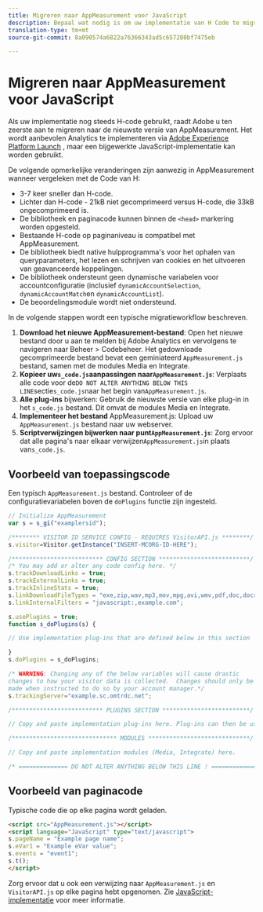 ```yaml
---
title: Migreren naar AppMeasurement voor JavaScript
description: Bepaal wat nodig is om uw implementatie van H Code te migreren.
translation-type: tm+mt
source-git-commit: 8a090574a6822a76366343ad5c657280bf7475eb

---
```



# Migreren naar AppMeasurement voor JavaScript

Als uw implementatie nog steeds H-code gebruikt, raadt Adobe u ten zeerste aan te migreren naar de nieuwste versie van AppMeasurement. Het wordt aanbevolen Analytics te implementeren via [Adobe Experience Platform Launch](../launch/overview.md) , maar een bijgewerkte JavaScript-implementatie kan worden gebruikt.

De volgende opmerkelijke veranderingen zijn aanwezig in AppMeasurement wanneer vergeleken met de Code van H:

* 3-7 keer sneller dan H-code.
* Lichter dan H-code - 21kB niet gecomprimeerd versus H-code, die 33kB ongecomprimeerd is.
* De bibliotheek en paginacode kunnen binnen de `<head>` markering worden opgesteld.
* Bestaande H-code op paginaniveau is compatibel met AppMeasurement.
* De bibliotheek biedt native hulpprogramma&#39;s voor het ophalen van queryparameters, het lezen en schrijven van cookies en het uitvoeren van geavanceerde koppelingen.
* De bibliotheek ondersteunt geen dynamische variabelen voor accountconfiguratie (inclusief `dynamicAccountSelection`, `dynamicAccountMatch`en `dynamicAccountList`).
* De beoordelingsmodule wordt niet ondersteund.

In de volgende stappen wordt een typische migratieworkflow beschreven.

1. **Download het nieuwe AppMeasurement-bestand**: Open het nieuwe bestand door u aan te melden bij Adobe Analytics en vervolgens te navigeren naar Beheer > Codebeheer. Het gedownloade gecomprimeerde bestand bevat een geminiateerd `AppMeasurement.js` bestand, samen met de modules Media en Integrate.
1. **Kopieer uw`s_code.js`aanpassingen naar`AppMeasurement.js`**: Verplaats alle code voor de`DO NOT ALTER ANYTHING BELOW THIS LINE`sectie`s_code.js`naar het begin van`AppMeasurement.js`.
1. **Alle plug-ins** bijwerken: Gebruik de nieuwste versie van elke plug-in in het `s_code.js` bestand. Dit omvat de modules Media en Integrate.
1. **Implementeer het bestand** AppMeasurement.js: Upload uw `AppMeasurement.js` bestand naar uw webserver.
1. **Scriptverwijzingen bijwerken naar punt`AppMeasurement.js`**: Zorg ervoor dat alle pagina&#39;s naar elkaar verwijzen`AppMeasurement.js`in plaats van`s_code.js`.

## Voorbeeld van toepassingscode

Een typisch `AppMeasurement.js` bestand. Controleer of de configuratievariabelen boven de `doPlugins` functie zijn ingesteld.

```js
// Initialize AppMeasurement
var s = s_gi("examplersid");

/******** VISITOR ID SERVICE CONFIG - REQUIRES VisitorAPI.js ********/;
s.visitor=Visitor.getInstance("INSERT-MCORG-ID-HERE");

/************************** CONFIG SECTION **************************/;
/* You may add or alter any code config here. */
s.trackDownloadLinks = true;
s.trackExternalLinks = true;
s.trackInlineStats = true;
s.linkDownloadFileTypes = "exe,zip,wav,mp3,mov,mpg,avi,wmv,pdf,doc,docx,xls,xlsx,ppt,pptx";
s.linkInternalFilters = "javascript:,example.com";

s.usePlugins = true;
function s_doPlugins(s) {

// Use implementation plug-ins that are defined below in this section

}
s.doPlugins = s_doPlugins;

/* WARNING: Changing any of the below variables will cause drastic
changes to how your visitor data is collected.  Changes should only be
made when instructed to do so by your account manager.*/
s.trackingServer="example.sc.omtrdc.net";

/************************** PLUGINS SECTION *************************/

// Copy and paste implementation plug-ins here. Plug-ins can then be used in the s_doPlugins(s) function above

/****************************** MODULES *****************************/

// Copy and paste implementation modules (Media, Integrate) here.

/* ============== DO NOT ALTER ANYTHING BELOW THIS LINE ! ===============  */
```

## Voorbeeld van paginacode

Typische code die op elke pagina wordt geladen.

```html
<script src="AppMeasurement.js"></script>
<script language="JavaScript" type="text/javascript">
s.pageName = "Example page name";
s.eVar1 = "Example eVar value";
s.events = "event1";
s.t();
</script>
```

Zorg ervoor dat u ook een verwijzing naar `AppMeasurement.js` en `VisitorAPI.js` op elke pagina hebt opgenomen. Zie [JavaScript-implementatie](/help/implement/js/overview.md) voor meer informatie.
